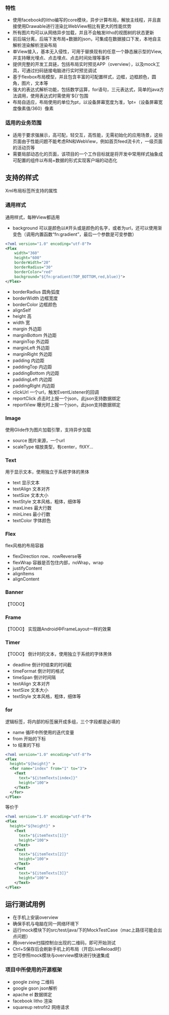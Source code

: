 ### 特性
* 使用facebook的litho编写的core模块，异步计算布局，解放主线程，并且直接使用Drawable进行渲染比WebView相比有更大的性能优势
* 所有图片均可以从网络异步加载，并且不会触发litho的视图树的状态更新
* 前后端分离，后端下发布局+数据的json，可集成在数据接口下发，本地自主解析渲染解析渲染布局
* 单View接入，基本无入侵性，可用于替换现有的任意一个静态展示型的View,并支持曝光埋点、点击埋点、点击时间处理等事件
* 提供完整的开发工具链，包括布局实时预览APP（overview），以及mock工具，可通过扫码链接电脑进行实时预览调试
* 基于flexbox布局模型，并且包含丰富的可配置样式，边框，边框颜色，圆角，图片，文本等
* 强大的表达式解析功能，包括数学运算，for语句，三元表达式，简单的java方法调用，使用表达式时需使用'${}'包围
* 布局自适应，布局使用的单位为pt，以设备屏幕宽度为准，1pt=（设备屏幕宽度像素值/360）像素
### 适用的业务范围
* 适用于要求强展示，高可配，轻交互，高性能，无需初始化的应用场景，这些页面由于性能问题不能考虑RN和WebView，例如首页feed流卡片，一级页面的活动页等
* 需要局部动态化的页面，该项目的一个工作目标就是将开发中常用样式抽象成可配置的组件以布局+数据的形式实现客户端的动态化
## 支持的样式
Xml布局标签所支持的属性
### 通用样式
通用样式，每种View都适用
* background 可以是颜色以#开头或是颜色的名字，或者为url，还可以使用渐变色（调用内置函数“fn:gradient”，最后一个参数是可变参数）
```xml
<?xml version="1.0" encoding="utf-8"?>
<Flex
    width="360"
    height="600"
    borderWidth="20"
    borderRadius="30"
    borderColor="red"
    background="${fn:gradient(TOP_BOTTOM,red,blue)}">
</Flex>
```
* borderRadius 圆角弧度
* borderWidth 边框宽度
* borderColor 边框颜色
* alignSelf 
* height 高
* width 宽
* margin 外边距
* marginBottom 外边距
* marginTop 外边距
* marginLeft 外边距
* marginRight 外边距
* padding 内边距
* paddingTop 内边距
* paddingBottom 内边距
* paddingLeft 内边距
* paddingRight 内边距
* clickUrl 一个url，触发EventListener的回调
* reportClick 点击时上报一个json，此json支持数据绑定
* reportView 曝光时上报一个json，此json支持数据绑定
### Image
使用Glide作为图片加载引擎，支持异步加载
* source 图片来源，一个url
* scaleType 缩放类型，有center，fltXY...
### Text
用于显示文本，使用独立于系统字体的黑体
* text 显示文本
* textAlign 文本对齐
* textSize 文本大小
* textStyle 文本风格，粗体，细体等
* maxLines 最大行数
* minLines 最小行数
* textColor 字体颜色
### Flex
flex风格的布局容器
* flexDirection row、rowReverse等
* flexWrap 容器是否包住内部，noWrap，wrap
* justifyContent
* alignItems
* alignContent
### Banner
【TODO】
### Frame
【TODO】
实现跟Android中FrameLayout一样的效果
### Timer
【TODO】
倒计时的文本，使用独立于系统的字体黑体
* deadline 倒计时结束的时间截
* timeFormat 倒计时的格式
* timeSpan 倒计时间隔
* textAlign 文本对齐
* textSize 文本大小
* textStyle 文本风格，粗体，细体等
### for
逻辑标签，将内部的标签展开成多组，三个字段都是必填的
* name 循环中所使用的迭代变量
* from 开始的下标
* to 结束的下标
```xml
<?xml version="1.0" encoding="utf-8"?>
<Flex
  height="${height}" >
  <for name="index" from="1" to="3">
    <Text
      text="${itemTexts[index]}"
      height="100">
    </Text>
  </for>
</Flex>
```
等价于
```xml
<?xml version="1.0" encoding="utf-8"?>
<Flex
  height="${height}" >
    <Text
      text="${itemTexts[1]}"
      height="100">
    </Text>
    <Text
      text="${itemTexts[2]}"
      height="100">
    </Text>
    <Text
      text="${itemTexts[3]}"
      height="100">
    </Text>
</Flex>
```
## 运行测试用例
* 在手机上安装overview
* 确保手机与电脑在同一网络环境下
* 运行mock模块下的src/test/java/下的MockTestCase（mac上路径可能会出点问题）
* 用overview扫描控制台出现的二维码，即可开始测试
* Ctrl+S保存后会刷新手机上的布局（开启LiveReload时）
* 您可参照mock模块与overview模块进行快速集成
### 项目中所使用的开源框架
* google zxing 二维码
* google gson json解析
* apache el 数据绑定
* facebook litho 渲染
* squareup retrofit2 网络请求